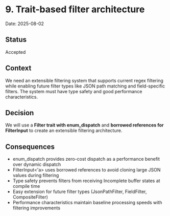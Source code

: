 # 9. Trait-based filter architecture

Date: 2025-08-02

## Status

Accepted

## Context

We need an extensible filtering system that supports current regex filtering while enabling future filter types like JSON path matching and field-specific filters. The system must have type safety and good performance characteristics.

## Decision

We will use a **Filter trait with enum_dispatch** and **borrowed references for FilterInput** to create an extensible filtering architecture.

## Consequences

- enum_dispatch provides zero-cost dispatch as a performance benefit over dynamic dispatch
- FilterInput<'a> uses borrowed references to avoid cloning large JSON values during filtering
- Type safety prevents filters from receiving Incomplete buffer states at compile time
- Easy extension for future filter types (JsonPathFilter, FieldFilter, CompositeFilter)
- Performance characteristics maintain baseline processing speeds with filtering improvements